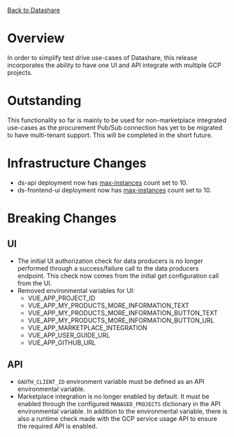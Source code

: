 [Back to Datashare](./README.md)

# Overview
In order to simplify test drive use-cases of Datashare, this release incorporates the ability to have one UI and API integrate with multiple GCP projects.

# Outstanding
This functionality so far is mainly to be used for non-marketplace integrated use-cases as the procurement Pub/Sub connection has yet to be migrated to have multi-tenant support. This will be completed in the short future.

# Infrastructure Changes
- ds-api deployment now has [max-instances](https://cloud.google.com/sdk/gcloud/reference/run/deploy#--max-instances) count set to 10.
- ds-frontend-ui deployment now has [max-instances](https://cloud.google.com/sdk/gcloud/reference/run/deploy#--max-instances) count set to 10.

# Breaking Changes
## UI
- The initial UI authorization check for data producers is no longer performed through a success/failure call to the data producers endpoint. This check now comes from the initial get configuration call from the UI.
- Removed environmental variables for UI:
  - VUE_APP_PROJECT_ID
  - VUE_APP_MY_PRODUCTS_MORE_INFORMATION_TEXT
  - VUE_APP_MY_PRODUCTS_MORE_INFORMATION_BUTTON_TEXT
  - VUE_APP_MY_PRODUCTS_MORE_INFORMATION_BUTTON_URL
  - VUE_APP_MARKETPLACE_INTEGRATION
  - VUE_APP_USER_GUIDE_URL
  - VUE_APP_GITHUB_URL

## API
- `OAUTH_CLIENT_ID` environment variable must be defined as an API environmental variable.
- Marketplace integration is no longer enabled by default. It must be enabled through the configured `MANAGED_PROJECTS` dictionary in the API environmental variable. In addition to the environmental variable, there is also a runtime check made with the GCP service usage API to ensure the required API is enabled.